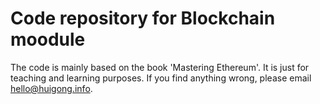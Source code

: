 # Code repository for Blockchain moodule
The code is mainly based on the book 'Mastering Ethereum'. It is just for teaching and learning purposes.
If you find anything wrong, please email hello@huigong.info.
